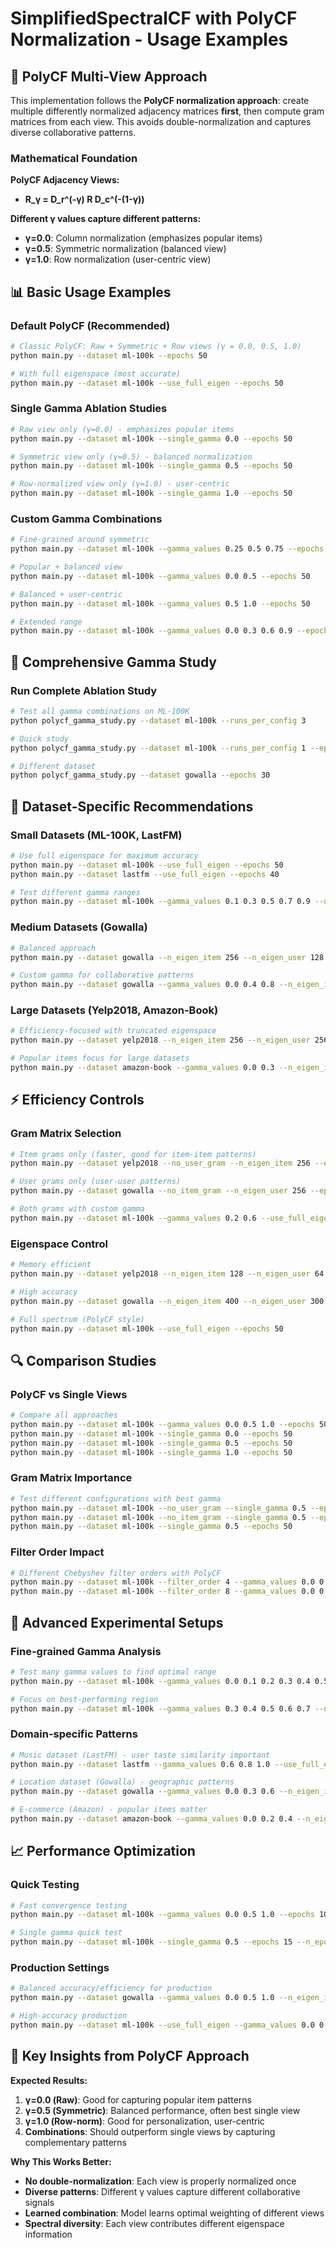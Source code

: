 # SimplifiedSpectralCF with PolyCF Normalization - Usage Examples

## 🚀 PolyCF Multi-View Approach

This implementation follows the **PolyCF normalization approach**: create multiple differently normalized adjacency matrices **first**, then compute gram matrices from each view. This avoids double-normalization and captures diverse collaborative patterns.

### Mathematical Foundation

**PolyCF Adjacency Views:**
- **R_γ = D_r^(-γ) R D_c^(-(1-γ))**

**Different γ values capture different patterns:**
- **γ=0.0**: Column normalization (emphasizes popular items)
- **γ=0.5**: Symmetric normalization (balanced view)  
- **γ=1.0**: Row normalization (user-centric view)

## 📊 Basic Usage Examples

### Default PolyCF (Recommended)
```bash
# Classic PolyCF: Raw + Symmetric + Row views (γ = 0.0, 0.5, 1.0)
python main.py --dataset ml-100k --epochs 50

# With full eigenspace (most accurate)
python main.py --dataset ml-100k --use_full_eigen --epochs 50
```

### Single Gamma Ablation Studies
```bash
# Raw view only (γ=0.0) - emphasizes popular items
python main.py --dataset ml-100k --single_gamma 0.0 --epochs 50

# Symmetric view only (γ=0.5) - balanced normalization
python main.py --dataset ml-100k --single_gamma 0.5 --epochs 50

# Row-normalized view only (γ=1.0) - user-centric
python main.py --dataset ml-100k --single_gamma 1.0 --epochs 50
```

### Custom Gamma Combinations
```bash
# Fine-grained around symmetric
python main.py --dataset ml-100k --gamma_values 0.25 0.5 0.75 --epochs 50

# Popular + balanced view
python main.py --dataset ml-100k --gamma_values 0.0 0.5 --epochs 50

# Balanced + user-centric
python main.py --dataset ml-100k --gamma_values 0.5 1.0 --epochs 50

# Extended range
python main.py --dataset ml-100k --gamma_values 0.0 0.3 0.6 0.9 --epochs 50
```

## 🔬 Comprehensive Gamma Study

### Run Complete Ablation Study
```bash
# Test all gamma combinations on ML-100K
python polycf_gamma_study.py --dataset ml-100k --runs_per_config 3

# Quick study
python polycf_gamma_study.py --dataset ml-100k --runs_per_config 1 --epochs 20

# Different dataset
python polycf_gamma_study.py --dataset gowalla --epochs 30
```

## 🎯 Dataset-Specific Recommendations

### Small Datasets (ML-100K, LastFM)
```bash
# Use full eigenspace for maximum accuracy
python main.py --dataset ml-100k --use_full_eigen --epochs 50
python main.py --dataset lastfm --use_full_eigen --epochs 40

# Test different gamma ranges
python main.py --dataset ml-100k --gamma_values 0.1 0.3 0.5 0.7 0.9 --use_full_eigen --epochs 50
```

### Medium Datasets (Gowalla)
```bash
# Balanced approach
python main.py --dataset gowalla --n_eigen_item 256 --n_eigen_user 128 --epochs 30

# Custom gamma for collaborative patterns
python main.py --dataset gowalla --gamma_values 0.0 0.4 0.8 --n_eigen_item 256 --epochs 30
```

### Large Datasets (Yelp2018, Amazon-Book)
```bash
# Efficiency-focused with truncated eigenspace
python main.py --dataset yelp2018 --n_eigen_item 256 --n_eigen_user 256 --epochs 30

# Popular items focus for large datasets
python main.py --dataset amazon-book --gamma_values 0.0 0.3 --n_eigen_item 512 --epochs 30
```

## ⚡ Efficiency Controls

### Gram Matrix Selection
```bash
# Item grams only (faster, good for item-item patterns)
python main.py --dataset yelp2018 --no_user_gram --n_eigen_item 256 --epochs 30

# User grams only (user-user patterns)
python main.py --dataset gowalla --no_item_gram --n_eigen_user 256 --epochs 30

# Both grams with custom gamma
python main.py --dataset ml-100k --gamma_values 0.2 0.6 --use_full_eigen --epochs 50
```

### Eigenspace Control
```bash
# Memory efficient
python main.py --dataset yelp2018 --n_eigen_item 128 --n_eigen_user 64 --epochs 30

# High accuracy
python main.py --dataset gowalla --n_eigen_item 400 --n_eigen_user 300 --epochs 30

# Full spectrum (PolyCF style)
python main.py --dataset ml-100k --use_full_eigen --epochs 50
```

## 🔍 Comparison Studies

### PolyCF vs Single Views
```bash
# Compare all approaches
python main.py --dataset ml-100k --gamma_values 0.0 0.5 1.0 --epochs 50    # PolyCF combination
python main.py --dataset ml-100k --single_gamma 0.0 --epochs 50             # Raw only  
python main.py --dataset ml-100k --single_gamma 0.5 --epochs 50             # Symmetric only
python main.py --dataset ml-100k --single_gamma 1.0 --epochs 50             # Row-norm only
```

### Gram Matrix Importance
```bash
# Test different configurations with best gamma
python main.py --dataset ml-100k --no_user_gram --single_gamma 0.5 --epochs 50    # Item grams only
python main.py --dataset ml-100k --no_item_gram --single_gamma 0.5 --epochs 50    # User grams only  
python main.py --dataset ml-100k --single_gamma 0.5 --epochs 50                   # Both grams
```

### Filter Order Impact
```bash
# Different Chebyshev filter orders with PolyCF
python main.py --dataset ml-100k --filter_order 4 --gamma_values 0.0 0.5 1.0 --epochs 50
python main.py --dataset ml-100k --filter_order 8 --gamma_values 0.0 0.5 1.0 --epochs 50
```

## 🧪 Advanced Experimental Setups

### Fine-grained Gamma Analysis
```bash
# Test many gamma values to find optimal range
python main.py --dataset ml-100k --gamma_values 0.0 0.1 0.2 0.3 0.4 0.5 0.6 0.7 0.8 0.9 1.0 --epochs 50

# Focus on best-performing region  
python main.py --dataset ml-100k --gamma_values 0.3 0.4 0.5 0.6 0.7 --use_full_eigen --epochs 50
```

### Domain-specific Patterns
```bash
# Music dataset (LastFM) - user taste similarity important
python main.py --dataset lastfm --gamma_values 0.6 0.8 1.0 --use_full_eigen --epochs 40

# Location dataset (Gowalla) - geographic patterns
python main.py --dataset gowalla --gamma_values 0.0 0.3 0.6 --n_eigen_item 256 --epochs 30

# E-commerce (Amazon) - popular items matter
python main.py --dataset amazon-book --gamma_values 0.0 0.2 0.4 --n_eigen_item 512 --epochs 30
```

## 📈 Performance Optimization

### Quick Testing
```bash
# Fast convergence testing
python main.py --dataset ml-100k --gamma_values 0.0 0.5 1.0 --epochs 10 --n_epoch_eval 2

# Single gamma quick test
python main.py --dataset ml-100k --single_gamma 0.5 --epochs 15 --n_epoch_eval 3
```

### Production Settings
```bash
# Balanced accuracy/efficiency for production
python main.py --dataset gowalla --gamma_values 0.0 0.5 1.0 --n_eigen_item 200 --n_eigen_user 150 --epochs 30

# High-accuracy production
python main.py --dataset ml-100k --use_full_eigen --gamma_values 0.0 0.3 0.6 0.9 --epochs 50
```

## 🎯 Key Insights from PolyCF Approach

**Expected Results:**
1. **γ=0.0 (Raw)**: Good for capturing popular item patterns
2. **γ=0.5 (Symmetric)**: Balanced performance, often best single view
3. **γ=1.0 (Row-norm)**: Good for personalization, user-centric
4. **Combinations**: Should outperform single views by capturing complementary patterns

**Why This Works Better:**
- **No double-normalization**: Each view is properly normalized once
- **Diverse patterns**: Different γ values capture different collaborative signals
- **Learned combination**: Model learns optimal weighting of different views
- **Spectral diversity**: Each view contributes different eigenspace information